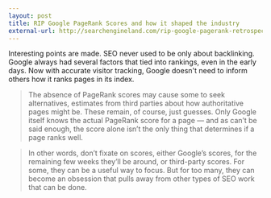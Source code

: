 ```yaml
---
layout: post
title: RIP Google PageRank Scores and how it shaped the industry
external-url: http://searchengineland.com/rip-google-pagerank-retrospective-244286
---
```

Interesting points are made. SEO never used to be only about backlinking. Google always had several factors that tied into rankings, even in the early days. Now with accurate visitor tracking, Google doesn't need to inform others how it ranks pages in its index.

> The absence of PageRank scores may cause some to seek alternatives, estimates from third parties about how authoritative pages might be. These remain, of course, just guesses. Only Google itself knows the actual PageRank score for a page — and as can’t be said enough, the score alone isn’t the only thing that determines if a page ranks well.

> In other words, don’t fixate on scores, either Google’s scores, for the remaining few weeks they’ll be around, or third-party scores. For some, they can be a useful way to focus. But for too many, they can become an obsession that pulls away from other types of SEO work that can be done.
